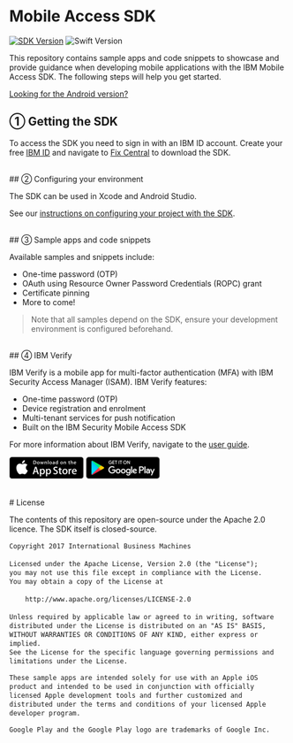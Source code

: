 # Mobile Access SDK

[![SDK Version](https://img.shields.io/badge/version-1.2.1-lightgray.svg)](https://ibm.biz/ibmsecuritymobileaccesssdk)
![Swift Version](https://img.shields.io/badge/swift-3.0-orange.svg)

This repository contains sample apps and code snippets to showcase and provide guidance when developing mobile applications with the IBM Mobile Access SDK. The following steps will help you get started.

[Looking for the Android version?](https://github.com/ibm-security/mobile-access-sdk-android)

<!-- numbers: <C-V>u2460 for ①, and it adds from there -->
## ① Getting the SDK

<!-- more friendly? -->
To access the SDK you need to sign in with an IBM ID account.  Create your free [IBM ID](https://www.ibm.com/account/us-en/signup/register.html) and navigate to [Fix Central](https://ibm.biz/ibmsecuritymobileaccesssdk) to download the SDK.


<br/>
<!-- "set up your IDE"? -->
## ② Configuring your environment

The SDK can be used in Xcode and Android Studio.

See our [instructions on configuring your project with the SDK](samples/getting-the-sdk.md).

<br/>
## ③ Sample apps and code snippets

Available samples and snippets include:
- One-time password (OTP)
- OAuth using Resource Owner Password Credentials (ROPC) grant
- Certificate pinning
- More to come!

> Note that all samples depend on the SDK, ensure your development environment is configured beforehand.

<br/>
## ④ IBM Verify

IBM Verify is a mobile app for multi-factor authentication (MFA) with IBM Security Access Manager (ISAM).  IBM Verify features:
- One-time password (OTP)
- Device registration and enrolment
- Multi-tenant services for push notification
- Built on the IBM Security Mobile Access SDK

For more information about IBM Verify, navigate to the [user guide](http://www-01.ibm.com/support/docview.wss?uid=swg27048979).

[![Download on the App Store](res/download-on-the-app-store.png)](https://itunes.apple.com/au/app/ibm-verify/id1162190392?mt=8)
[![Get it on Google Play](res/get-it-on-google-play-store.png)](https://play.google.com/store/apps/details?id=com.ibm.security.verifyapp)

<br/>
# License

The contents of this repository are open-source under the Apache 2.0 licence. The SDK itself is closed-source.

```
Copyright 2017 International Business Machines

Licensed under the Apache License, Version 2.0 (the "License");
you may not use this file except in compliance with the License.
You may obtain a copy of the License at

    http://www.apache.org/licenses/LICENSE-2.0

Unless required by applicable law or agreed to in writing, software
distributed under the License is distributed on an "AS IS" BASIS,
WITHOUT WARRANTIES OR CONDITIONS OF ANY KIND, either express or implied.
See the License for the specific language governing permissions and
limitations under the License.
```

```
These sample apps are intended solely for use with an Apple iOS product and intended to be used in conjunction with officially licensed Apple development tools and further customized and distributed under the terms and conditions of your licensed Apple developer program.
```

```
Google Play and the Google Play logo are trademarks of Google Inc.
```
